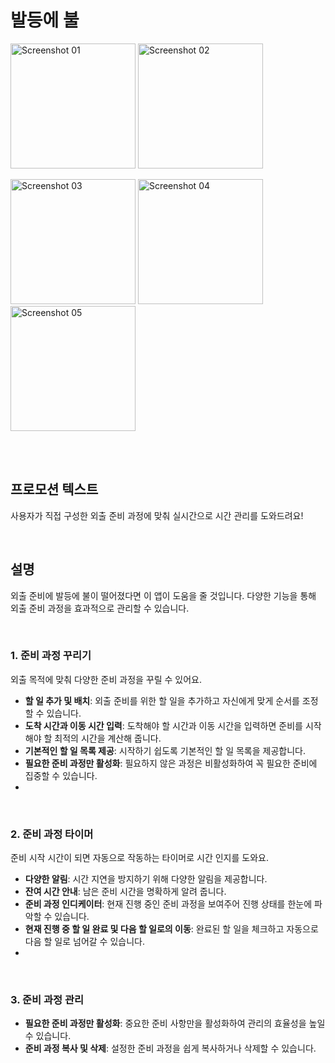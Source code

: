 # 발등에 불
<p align="center">
  <p>
  <img src="https://github.com/hot-foot/hot_foot_app/assets/100350818/6ccc4300-b78b-4ac9-a8ba-a493cedcd673" alt="Screenshot 01" width="200">
  <img src="https://github.com/hot-foot/hot_foot_app/assets/100350818/ee5962fb-bb55-489f-984f-64844f90f486" alt="Screenshot 02" width="200">
  </p>
  <p>
  <img src="https://github.com/hot-foot/hot_foot_app/assets/100350818/1faf3260-e5a2-4c39-8952-4a6ae5a577c3" alt="Screenshot 03" width="200">
  <img src="https://github.com/hot-foot/hot_foot_app/assets/100350818/e26e79d2-69f0-4e8b-9ad9-798e6b0579db" alt="Screenshot 04" width="200">
  <img src="https://github.com/hot-foot/hot_foot_app/assets/100350818/bd4d4bb9-cfab-4f0f-b762-75ff4a76cbff" alt="Screenshot 05" width="200">
  </p>
</p>

<br/>
<br/>

## 프로모션 텍스트
사용자가 직접 구성한 외출 준비 과정에 맞춰 실시간으로 시간 관리를 도와드려요!

<br/>

## 설명
외출 준비에 발등에 불이 떨어졌다면 이 앱이 도움을 줄 것입니다. 다양한 기능을 통해 외출 준비 과정을 효과적으로 관리할 수 있습니다.

<br/>

### 1. 준비 과정 꾸리기
외출 목적에 맞춰 다양한 준비 과정을 꾸릴 수 있어요.
- **할 일 추가 및 배치**: 외출 준비를 위한 할 일을 추가하고 자신에게 맞게 순서를 조정할 수 있습니다.
- **도착 시간과 이동 시간 입력**: 도착해야 할 시간과 이동 시간을 입력하면 준비를 시작해야 할 최적의 시간을 계산해 줍니다.
- **기본적인 할 일 목록 제공**: 시작하기 쉽도록 기본적인 할 일 목록을 제공합니다.
- **필요한 준비 과정만 활성화**: 필요하지 않은 과정은 비활성화하여 꼭 필요한 준비에 집중할 수 있습니다.
- 
<br/>

### 2. 준비 과정 타이머
준비 시작 시간이 되면 자동으로 작동하는 타이머로 시간 인지를 도와요.
- **다양한 알림**: 시간 지연을 방지하기 위해 다양한 알림을 제공합니다.
- **잔여 시간 안내**: 남은 준비 시간을 명확하게 알려 줍니다.
- **준비 과정 인디케이터**: 현재 진행 중인 준비 과정을 보여주어 진행 상태를 한눈에 파악할 수 있습니다.
- **현재 진행 중 할 일 완료 및 다음 할 일로의 이동**: 완료된 할 일을 체크하고 자동으로 다음 할 일로 넘어갈 수 있습니다.
- 
<br/>

### 3. 준비 과정 관리
- **필요한 준비 과정만 활성화**: 중요한 준비 사항만을 활성화하여 관리의 효율성을 높일 수 있습니다.
- **준비 과정 복사 및 삭제**: 설정한 준비 과정을 쉽게 복사하거나 삭제할 수 있습니다.
